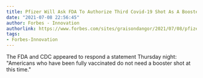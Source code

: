 ```yaml
---
title: Pfizer Will Ask FDA To Authorize Third Covid-19 Shot As A Booster
date: "2021-07-08 22:56:45"
author: Forbes - Innovation
authorlink: https://www.forbes.com/sites/graisondangor/2021/07/08/pfizer-and-biontech-claim-a-third-covid-19-booster-shot-is-effective/
tags:
- Forbes-Innovation
---
```

The FDA and CDC appeared to respond a statement Thursday night: "Americans who have been fully vaccinated do not need a booster shot at this time."